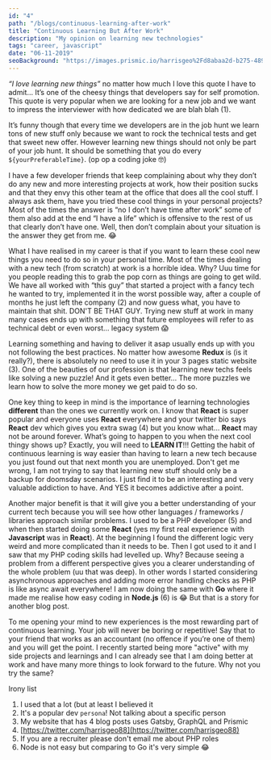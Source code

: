 ```yaml
---
id: "4"
path: "/blogs/continuous-learning-after-work"
title: "Continuous Learning But After Work"
description: "My opinion on learning new technologies"
tags: "career, javascript"
date: "06-11-2019"
seoBackground: "https://images.prismic.io/harrisgeo%2Fd8abaa2d-b275-4896-a887-bd3263774172_me-snow.jpg?auto=compress,format"
---
```


_“I love learning new things”_ no matter how much I love this quote I have to admit... It’s one of the cheesy things that developers say for self promotion. This quote is very popular when we are looking for a new job and we want to impress the interviewer with how dedicated we are blah blah (1).

It’s funny though that every time we developers are in the job hunt we learn tons of new stuff only because we want to rock the technical tests and get that sweet new offer. However learning new things should not only be part of your job hunt. It should be something that you do every `${yourPreferableTime}`. (op op a coding joke 🤓)

I have a few developer friends that keep complaining about why they don’t do any new and more interesting projects at work, how their position sucks and that they envy this other team at the office that does all the cool stuff. I always ask them, have you tried these cool things in your personal projects? Most of the times the answer is “no I don’t have time after work” some of them also add at the end “I have a life” which is offensive to the rest of us that clearly don’t have one. Well, then don’t complain about your situation is the answer they get from me. 😂

What I have realised in my career is that if you want to learn these cool new things you need to do so in your personal time. Most of the times dealing with a new tech (from scratch) at work is a horrible idea. Why? Uuu time for you people reading this to grab the pop corn as things are going to get wild. We have all worked with “this guy” that started a project with a fancy tech he wanted to try, implemented it in the worst possible way, after a couple of months he just left the company (2) and now guess what, you have to maintain that shit. DON'T BE THAT GUY. Trying new stuff at work in many many cases ends up with something that future employees will refer to as technical debt or even worst... legacy system 😱

Learning something and having to deliver it asap usually ends up with you not following the best practices. No matter how awesome **Redux** is (is it really?), there is absolutely no need to use it in your 3 pages static website (3). One of the beauties of our profession is that learning new techs feels like solving a new puzzle! And it gets even better... The more puzzles we learn how to solve the more money we get paid to do so.

One key thing to keep in mind is the importance of learning technologies **different** than the ones we currently work on. I know that **React** is super popular and everyone uses **React** everywhere and your twitter bio says **React** dev which gives you extra swag (4) but you know what... **React** may not be around forever. What’s going to happen to you when the next cool thingy shows up? Exactly, you will need to **LEARN IT**!!! Getting the habit of continuous learning is way easier than having to learn a new tech because you just found out that next month you are unemployed. Don't get me wrong, I am not trying to say that learning new stuff should only be a backup for doomsday scenarios. I just find it to be an interesting and very valuable addiction to have. And YES it becomes addictive after a point.

Another major benefit is that it will give you a better understanding of your current tech because you will see how other languages / frameworks / libraries approach similar problems. I used to be a PHP developer (5) and when then started doing some **React** (yes my first real experience with **Javascript** was in **React**). At the beginning I found the different logic very weird and more complicated than it needs to be. Then I got used to it and I saw that my PHP coding skills had levelled up. Why? Because seeing a problem from a different perspective gives you a clearer understanding of the whole problem (uu that was deep). In other words I started considering asynchronous approaches and adding more error handling checks as PHP is like async await everywhere! I am now doing the same with **Go** where it made me realise how easy coding in **Node.js** (6) is 😂 But that is a story for another blog post.

To me opening your mind to new experiences is the most rewarding part of continuous learning. Your job will never be boring or repetitive! Say that to your friend that works as an accountant (no offence if you’re one of them) and you will get the point. I recently started being more "active" with my side projects and learnings and I can already see that I am doing better at work and have many more things to look forward to the future. Why not you try the same?

Irony list

1. I used that a lot (but at least I believed it
2. It's a popular dev `persona`! Not talking about a specific person
3. My website that has 4 blog posts uses Gatsby, GraphQL and Prismic
4. [https://twitter.com/harrisgeo88](https://twitter.com/harrisgeo88)
5. If you are a recruiter please don't email me about PHP roles
6. Node is not easy but comparing to Go it's very simple 😂
